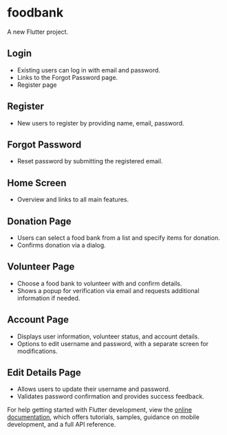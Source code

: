# foodbank

A new Flutter project.

## Login 
- Existing users can log in with email and password.
- Links to the Forgot Password page.
- Register page

## Register
- New users to register by providing name, email, password.

## Forgot Password
- Reset password by submitting the registered email.

## Home Screen
- Overview and links to all main features.

## Donation Page
- Users can select a food bank from a list and specify items for donation.
- Confirms donation via a dialog.

## Volunteer Page
- Choose a food bank to volunteer with and confirm details.
- Shows a popup for verification via email and requests additional information if needed.

## Account Page
- Displays user information, volunteer status, and account details.
- Options to edit username and password, with a separate screen for modifications.

## Edit Details Page
- Allows users to update their username and password.
- Validates password confirmation and provides success feedback.

For help getting started with Flutter development, view the
[online documentation](https://docs.flutter.dev/), which offers tutorials,
samples, guidance on mobile development, and a full API reference.
